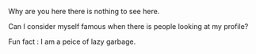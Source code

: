 Why are you here there is nothing to see here.

Can I consider myself famous when there is people looking at my profile?

Fun fact : I am a peice of lazy garbage.
